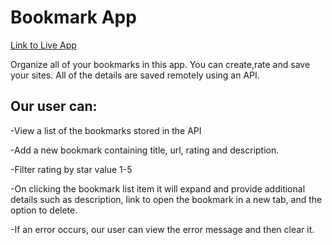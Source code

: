 
# Bookmark App

[Link to Live App](https://thinkful-ei-tiger.github.io/bookmark-app-esperanza/dist)

Organize all of your bookmarks in this app. 
You can create,rate and save your sites. 
All of the details are saved remotely using an API.

## Our user can:

-View a list of the bookmarks stored in the API

-Add a new bookmark containing title, url, rating and description.

-Filter rating by star value 1-5

-On clicking the bookmark list item it will expand and provide additional details such as description, link to open the bookmark in a new tab, and the option to delete.

-If an error occurs, our user can view the error message and then clear it.



